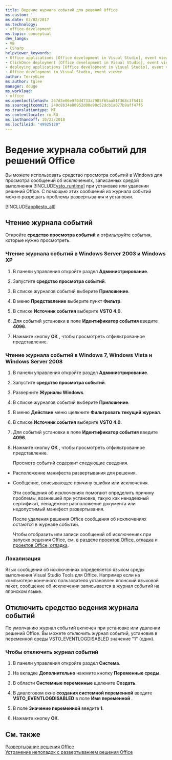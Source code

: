 ```yaml
---
title: Ведение журнала событий для решений Office
ms.custom: ''
ms.date: 02/02/2017
ms.technology:
- office-development
ms.topic: conceptual
dev_langs:
- VB
- CSharp
helpviewer_keywords:
- Office applications [Office development in Visual Studio], event viewer
- ClickOnce deployment [Office development in Visual Studio], event viewer
- deploying applications [Office development in Visual Studio], event viewer
- Office development in Visual Studio, event viewer
author: TerryGLee
ms.author: tglee
manager: douge
ms.workload:
- office
ms.openlocfilehash: 267d3e06e9f0d4733a7985f65aa81f368c3f5413
ms.sourcegitcommit: 240c8b34e80952d00e90c52dcb1a077b9aff47f6
ms.translationtype: MT
ms.contentlocale: ru-RU
ms.lasthandoff: 10/23/2018
ms.locfileid: "49925120"
---
```

# <a name="event-logging-for-office-solutions"></a>Ведение журнала событий для решений Office
  Вы можете использовать средство просмотра событий в Windows для просмотра сообщений об исключениях, записанных средой выполнения [!INCLUDE[vsto_runtime](../vsto/includes/vsto-runtime-md.md)] при установке или удалении решений Office. С помощью этих сообщений из журнала событий можно разрешать проблемы развертывания и установки.  
  
 [!INCLUDE[appliesto_all](../vsto/includes/appliesto-all-md.md)]  
  
## <a name="read-the-event-log"></a>Чтение журнала событий  
 Откройте **средство просмотра событий** и отфильтруйте события, которые нужно просмотреть.  
  
### <a name="to-read-the-event-log-in-windows-server-2003-and-windows-xp"></a>Чтение журнала событий в Windows Server 2003 и Windows XP  
  
1.  В панели управления откройте раздел **Администрирование**.  
  
2.  Запустите **средство просмотра событий**.  
  
3.  В списке журналов событий выберите **Приложение**.  
  
4.  В меню **Представление** выберите пункт **Фильтр**.  
  
5.  В списке **Источник события** выберите **VSTO 4.0**.  
  
6.  Для событий установки в поле **Идентификатор события** введите **4096**.  
  
7.  Нажмите кнопку **ОК** , чтобы просмотреть отфильтрованное представление.  
  
### <a name="to-read-the-event-log-in-windows-7-windows-vista-and-windows-server-2008"></a>Чтение журнала событий в Windows 7, Windows Vista и Windows Server 2008  
  
1. В панели управления откройте раздел **Администрирование**.  
  
2. Запустите **средство просмотра событий**.  
  
3. Разверните **Журналы Windows**.  
  
4. В списке журналов событий выберите **Приложение**.  
  
5. В меню **Действие** меню щелкните **Фильтровать текущий журнал**.  
  
6. В списке **Источник события** выберите **VSTO 4.0**.  
  
7. Для событий установки в поле **Идентификатор события** введите **4096**.  
  
8. Нажмите кнопку **ОК** , чтобы просмотреть отфильтрованное представление.  
  
   Просмотр событий содержит следующие сведения.  
  
- Расположение манифеста развертывания для решения.  
  
- Сообщение, описывающее причину ошибки или исключения.  
  
  Эти сообщения об исключениях помогают определить причину проблемы, возникшей при установке, такую как ненадежный сертификат, ненадежное расположение документа или недопустимый манифест развертывания.  
  
  После удаления решения Office сообщения об исключениях остаются в журнале событий.  
  
  Чтобы отобразить или записи сообщений об исключениях при запуске решения Office, см. в разделе [проектов Office, отладка](../vsto/debugging-office-projects.md) и [проектов Office, отладка](../vsto/debugging-office-projects.md).  
  
### <a name="localization"></a>Локализация  
 Язык сообщений об исключениях определяется языком среды выполнения Visual Studio Tools для Office. Например если на компьютере конечного пользователя установлен японский языковой пакет, сообщение об исключении записывается в журнал событий на японском языке.  
  
## <a name="disable-the-event-logger"></a>Отключить средство ведения журнала событий  
 По умолчанию журнал событий включен при установке или удалении решений Office. Вы можете отключить журнал событий, установив в переменной среды VSTO_EVENTLOGDISABLED значение "1" (один).  
  
### <a name="to-disable-the-event-log"></a>Чтобы отключить журнал событий  
  
1.  В панели управления откройте раздел **Система**.  
  
2.  На вкладке **Дополнительно** нажмите кнопку **Переменные среды**.  
  
3.  В области **Системные переменные** щелкните **Создать**.  
  
4.  В диалоговом окне **создания системной переменной** введите **VSTO_EVENTLOGDISABLED** в поле **Имя переменной** .  
  
5.  В поле **Значение переменной** введите **1**.  
  
6.  Нажмите кнопку **ОК**.  
  
## <a name="see-also"></a>См. также  
 [Развертывание решения Office](../vsto/deploying-an-office-solution.md)   
 [Устранение неполадок с развертыванием решения Office](../vsto/troubleshooting-office-solution-deployment.md)  
  
  